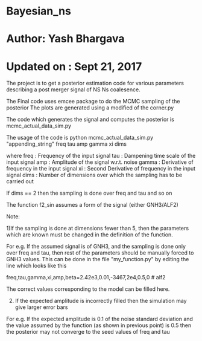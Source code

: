 # Bayesian_ns
# Author: Yash Bhargava
# Updated on : Sept 21, 2017


The project is to get a posterior estimation code for various parameters describing a post merger signal of NS Ns coalesence. 

The Final code uses emcee package to do the MCMC sampling of the posterior 
The plots are generated using a modified of the corner.py 


The code which generates the signal and computes the posterior is mcmc_actual_data_sim.py

The usage of the code is 
python mcmc_actual_data_sim.py "appending_string" freq tau amp gamma xi dims

where 
freq	: Frequency of the input signal
tau		: Dampening time scale of the input signal
amp		: Amplitude of the signal w.r.t. noise
gamma 	: Derivative of frequency in the input signal
xi	 	: Second Derivative of frequency in the input signal
dims	: Number of dimensions over which the sampling has to be carried out


If dims == 2 then the sampling is done over freq and tau 
and so on


The function f2_sin assumes a form of the signal (either GNH3/ALF2) 


Note: 

1)If the sampling is done at dimensions fewer than 5, then the parameters which are known 
must be changed in the definition of the function. 

For e.g. If the assumed signal is of GNH3, and the sampling is done only over freq and tau, 
then rest of the parameters should be manually forced to GNH3 values. This can be done in the file 
"my_function.py" by editing the line which looks like this 

freq,tau,gamma,xi,amp,beta=2.42e3,0.01,-3467,2e4,0.5,0			# alf2

The correct values corresponding to the model can be filled here. 

2) If the expected amplitude is incorrectly filled then the simulation may give larger error bars

For e.g. If the expected amplitude is 0.1 of the noise standard deviation and the value assumed by the function 
(as shown in previous point) is 0.5 then the posterior may not converge to the seed values of freq and tau

